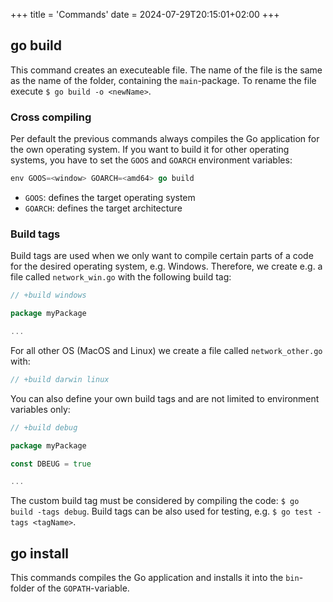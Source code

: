 +++
title = 'Commands'
date = 2024-07-29T20:15:01+02:00
+++

## go build

This command creates an executeable file. The name of the file is the same as the name of the folder, containing the `main`-package. To rename the file execute `$ go build -o <newName>`. 

### Cross compiling

Per default the previous commands always compiles the Go application for the own operating system. If you want to build it for other operating systems, you have to set the `GOOS` and `GOARCH` environment variables:

```go
env GOOS=<window> GOARCH=<amd64> go build
```

* `GOOS`: defines the target operating system
* `GOARCH`: defines the target architecture

### Build tags

Build tags are used when we only want to compile certain parts of a code for the desired operating system, e.g. Windows. Therefore, we create e.g. a file called `network_win.go` with the following build tag:

```go
// +build windows

package myPackage

...
```

For all other OS (MacOS and Linux) we create a file called `network_other.go` with: 

```go
// +build darwin linux
```

You can also define your own build tags and are not limited to environment variables only:

```go
// +build debug

package myPackage

const DBEUG = true

...
```

The custom build tag must be considered by compiling the code: `$ go build -tags debug`. Build tags can be also used for testing, e.g. `$ go test -tags <tagName>`. 

## go install

This commands compiles the Go application and installs it into the `bin`-folder of the `GOPATH`-variable. 